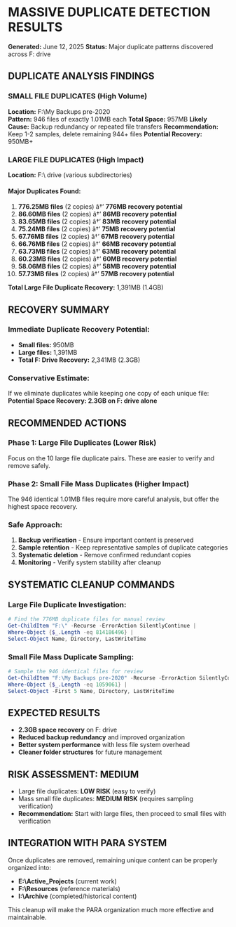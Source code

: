 # MASSIVE DUPLICATE DETECTION RESULTS
**Generated:** June 12, 2025
**Status:** Major duplicate patterns discovered across F: drive

## DUPLICATE ANALYSIS FINDINGS

### SMALL FILE DUPLICATES (High Volume)
**Location:** F:\My Backups pre-2020\
**Pattern:** 946 files of exactly 1.01MB each
**Total Space:** 957MB
**Likely Cause:** Backup redundancy or repeated file transfers
**Recommendation:** Keep 1-2 samples, delete remaining 944+ files
**Potential Recovery:** 950MB+

### LARGE FILE DUPLICATES (High Impact)
**Location:** F:\ drive (various subdirectories)

#### Major Duplicates Found:
1. **776.25MB files** (2 copies) â†’ **776MB recovery potential**
2. **86.60MB files** (2 copies) â†’ **86MB recovery potential**  
3. **83.65MB files** (2 copies) â†’ **83MB recovery potential**
4. **75.24MB files** (2 copies) â†’ **75MB recovery potential**
5. **67.76MB files** (2 copies) â†’ **67MB recovery potential**
6. **66.76MB files** (2 copies) â†’ **66MB recovery potential**
7. **63.73MB files** (2 copies) â†’ **63MB recovery potential**
8. **60.23MB files** (2 copies) â†’ **60MB recovery potential**
9. **58.06MB files** (2 copies) â†’ **58MB recovery potential**
10. **57.73MB files** (2 copies) â†’ **57MB recovery potential**

**Total Large File Duplicate Recovery:** 1,391MB (1.4GB)

## RECOVERY SUMMARY

### Immediate Duplicate Recovery Potential:
- **Small files:** 950MB
- **Large files:** 1,391MB  
- **Total F: Drive Recovery:** 2,341MB (2.3GB)

### Conservative Estimate:
If we eliminate duplicates while keeping one copy of each unique file:
**Potential Space Recovery: 2.3GB on F: drive alone**

## RECOMMENDED ACTIONS

### Phase 1: Large File Duplicates (Lower Risk)
Focus on the 10 large file duplicate pairs. These are easier to verify and remove safely.

### Phase 2: Small File Mass Duplicates (Higher Impact)
The 946 identical 1.01MB files require more careful analysis, but offer the highest space recovery.

### Safe Approach:
1. **Backup verification** - Ensure important content is preserved
2. **Sample retention** - Keep representative samples of duplicate categories
3. **Systematic deletion** - Remove confirmed redundant copies
4. **Monitoring** - Verify system stability after cleanup

## SYSTEMATIC CLEANUP COMMANDS

### Large File Duplicate Investigation:
```powershell
# Find the 776MB duplicate files for manual review
Get-ChildItem "F:\" -Recurse -ErrorAction SilentlyContinue | 
Where-Object {$_.Length -eq 814186496} | 
Select-Object Name, Directory, LastWriteTime
```

### Small File Mass Duplicate Sampling:
```powershell
# Sample the 946 identical files for review
Get-ChildItem "F:\My Backups pre-2020" -Recurse -ErrorAction SilentlyContinue | 
Where-Object {$_.Length -eq 1059061} | 
Select-Object -First 5 Name, Directory, LastWriteTime
```

## EXPECTED RESULTS
- **2.3GB space recovery** on F: drive
- **Reduced backup redundancy** and improved organization
- **Better system performance** with less file system overhead
- **Cleaner folder structures** for future management

## RISK ASSESSMENT: MEDIUM
- Large file duplicates: **LOW RISK** (easy to verify)
- Mass small file duplicates: **MEDIUM RISK** (requires sampling verification)
- **Recommendation:** Start with large files, then proceed to small files with verification

## INTEGRATION WITH PARA SYSTEM
Once duplicates are removed, remaining unique content can be properly organized into:
- **E:\Active_Projects** (current work)
- **F:\Resources** (reference materials)  
- **I:\Archive** (completed/historical content)

This cleanup will make the PARA organization much more effective and maintainable.
